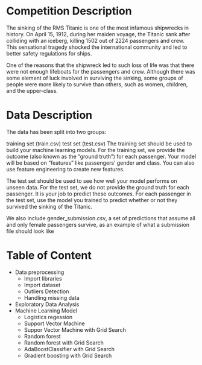 # Competition Description
The sinking of the RMS Titanic is one of the most infamous shipwrecks in history.  On April 15, 1912, during her maiden voyage, the Titanic sank after colliding with an iceberg, killing 1502 out of 2224 passengers and crew. This sensational tragedy shocked the international community and led to better safety regulations for ships.

One of the reasons that the shipwreck led to such loss of life was that there were not enough lifeboats for the passengers and crew. Although there was some element of luck involved in surviving the sinking, some groups of people were more likely to survive than others, such as women, children, and the upper-class.

# Data Description
The data has been split into two groups:

training set (train.csv)
test set (test.csv)
The training set should be used to build your machine learning models. For the training set, we provide the outcome (also known as the “ground truth”) for each passenger. Your model will be based on “features” like passengers’ gender and class. You can also use feature engineering to create new features.

The test set should be used to see how well your model performs on unseen data. For the test set, we do not provide the ground truth for each passenger. It is your job to predict these outcomes. For each passenger in the test set, use the model you trained to predict whether or not they survived the sinking of the Titanic.

We also include gender_submission.csv, a set of predictions that assume all and only female passengers survive, as an example of what a submission file should look like

# Table of Content
* Data preprocessing
  * Import libraries
  * Import dataset
  * Outliers Detection
  * Handling missing data
* Exploratory Data Analysis
* Machine Learning Model
  * Logistics regession
  * Support Vector Machine
  * Suppor Vector Machine with Grid Search
  * Random forest
  * Random forest with Grid Search
  * AdaBoostClassifier with Grid Search
  * Gradient boosting with Grid Search
